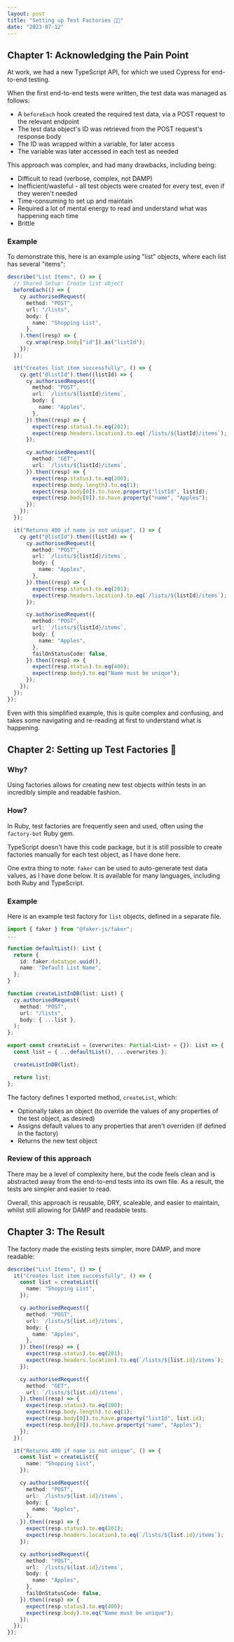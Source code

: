 ```yaml
---
layout: post
title: "Setting up Test Factories 👨‍🏭"
date: "2023-07-12"
---
```


## Chapter 1: Acknowledging the Pain Point

At work, we had a new TypeScript API, for which we used Cypress for end-to-end testing.

When the first end-to-end tests were written, the test data was managed as follows:

- A `beforeEach` hook created the required test data, via a POST request to the relevant endpoint
- The test data object's ID was retrieved from the POST request's response body
- The ID was wrapped within a variable, for later access
- The variable was later accessed in each test as needed

This approach was complex, and had many drawbacks, including being:

- Difficult to read (verbose, complex, not DAMP)
- Inefficient/wasteful - all test objects were created for every test, even if they weren't needed
- Time-consuming to set up and maintain
- Required a lot of mental energy to read and understand what was happening each time
- Brittle

### Example

To demonstrate this, here is an example using "list" objects, where each list has several "items":

```typescript
describe("List Items", () => {
  // Shared Setup: Create list object
  beforeEach(() => {
    cy.authorisedRequest(
      method: "POST",
      url: "/lists",
      body: {
        name: "Shopping List",
      },
    ).then((resp) => {
      cy.wrap(resp.body["id"]).as("listId");
    });
  });

  it("Creates list item successfully", () => {
    cy.get("@listId").then((listId) => {
      cy.authorisedRequest({
        method: "POST",
        url: `/lists/${listId}/items`,
        body: {
          name: "Apples",
        },
      }).then((resp) => {
        expect(resp.status).to.eq(201);
        expect(resp.headers.location).to.eq(`/lists/${listId}/items`);
      });

      cy.authorisedRequest({
        method: "GET",
        url: `/lists/${listId}/items`,
      }).then((resp) => {
        expect(resp.status).to.eq(200);
        expect(resp.body.length).to.eq(1);
        expect(resp.body[0]).to.have.property("listId", listId);
        expect(resp.body[0]).to.have.property("name", "Apples");
      });
    });
  });

  it("Returns 400 if name is not unique", () => {
    cy.get("@listId").then((listId) => {
      cy.authorisedRequest({
        method: "POST",
        url: `/lists/${listId}/items`,
        body: {
          name: "Apples",
        },
      }).then((resp) => {
        expect(resp.status).to.eq(201);
        expect(resp.headers.location).to.eq(`/lists/${listId}/items`);
      });

      cy.authorisedRequest({
        method: "POST",
        url: `/lists/${listId}/items`,
        body: {
          name: "Apples",
        },
        failOnStatusCode: false,
      }).then((resp) => {
        expect(resp.status).to.eq(400);
        expect(resp.body).to.eq("Name must be unique");
      });
    });
  });
});
```

Even with this simplified example, this is quite complex and confusing, and takes some navigating and re-reading at first to understand what is happening.

## Chapter 2: Setting up Test Factories 🤖

### Why?

Using factories allows for creating new test objects within tests in an incredibly simple and readable fashion.

### How?

In Ruby, test factories are frequently seen and used, often using the `factory-bot` Ruby gem.

TypeScript doesn't have this code package, but it is still possible to create factories manually for each test object, as I have done here.

One extra thing to note: `faker` can be used to auto-generate test data values, as I have done below. It is available for many languages, including both Ruby and TypeScript.

### Example

Here is an example test factory for `list` objects, defined in a separate file.

```typescript
import { faker } from "@faker-js/faker";
...

function defaultList(): List {
  return {
    id: faker.datatype.uuid(),
    name: "Default List Name",
  };
}

function createListInDB(list: List) {
  cy.authorisedRequest(
    method: "POST",
    url: "/lists",
    body: { ...list },
  );
};

export const createList = (overwrites: Partial<List> = {}): List => {
  const list = { ...defaultList(), ...overwrites };

  createListInDB(list);

  return list;
};
```

The factory defines 1 exported method, `createList`, which:

- Optionally takes an object (to override the values of any properties of the test object, as desired)
- Assigns default values to any properties that aren't overriden (if defined in the factory)
- Returns the new test object

### Review of this approach

There may be a level of complexity here, but the code feels clean and is abstracted away from the end-to-end tests into its own file. As a result, the tests are simpler and easier to read.

Overall, this approach is reusable, DRY, scaleable, and easier to maintain, whilst still allowing for DAMP and readable tests.

## Chapter 3: The Result

The factory made the existing tests simpler, more DAMP, and more readable:

```typescript
describe("List Items", () => {
  it("Creates list item successfully", () => {
    const list = createList({
      name: "Shopping List",
    });

    cy.authorisedRequest({
      method: "POST",
      url: `/lists/${list.id}/items`,
      body: {
        name: "Apples",
      },
    }).then((resp) => {
      expect(resp.status).to.eq(201);
      expect(resp.headers.location).to.eq(`/lists/${list.id}/items`);
    });

    cy.authorisedRequest({
      method: "GET",
      url: `/lists/${list.id}/items`,
    }).then((resp) => {
      expect(resp.status).to.eq(200);
      expect(resp.body.length).to.eq(1);
      expect(resp.body[0]).to.have.property("listId", list.id);
      expect(resp.body[0]).to.have.property("name", "Apples");
    });
  });

  it("Returns 400 if name is not unique", () => {
    const list = createList({
      name: "Shopping List",
    });

    cy.authorisedRequest({
      method: "POST",
      url: `/lists/${list.id}/items`,
      body: {
        name: "Apples",
      },
    }).then((resp) => {
      expect(resp.status).to.eq(201);
      expect(resp.headers.location).to.eq(`/lists/${list.id}/items`);
    });

    cy.authorisedRequest({
      method: "POST",
      url: `/lists/${list.id}/items`,
      body: {
        name: "Apples",
      },
      failOnStatusCode: false,
    }).then((resp) => {
      expect(resp.status).to.eq(400);
      expect(resp.body).to.eq("Name must be unique");
    });
  });
});
```

